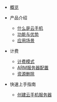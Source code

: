 * [概览](/uphone/README.md)
* 产品介绍   <!-- 以下是参考的目录模版，旨在建议产品文档应该包含的内容模块。实际章节划分可根据实际内容进行调整 -->
   * [什么是云手机](/uphone/_whatUphone.md)
   * [功能与优势](/uphone/_function.md)
   * [应用场景](/uphone/_application.md)

* 计费
   * [计费模式](/uphone/price.md#计费模式)
   * [ARM服务器配置](/uphone/price.md#ARM服务器配置)
   * [资源删除](/uphone/price.md#资源删除)

* 快速上手指南
  * [创建云手机服务器](/uphone/signin.md#注册控制台账号)
   
